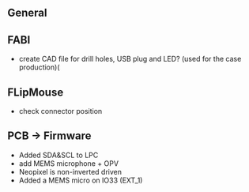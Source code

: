 ## General

## FABI

* create CAD file for drill holes, USB plug and LED? (used for the case production)(

## FLipMouse

* check connector position


## PCB -> Firmware

* Added SDA&SCL to LPC
* add MEMS microphone + OPV
* Neopixel is non-inverted driven
* Added a MEMS micro on IO33 (EXT_1)
